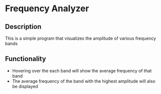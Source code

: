 
# Frequency Analyzer

## Description
This is a simple program that visualizes the amplitude of various frequency bands

## Functionality
- Hovering over the each band will show the average frequency of that band
- The average frequency of the band with the highest amplitude will also be displayed
